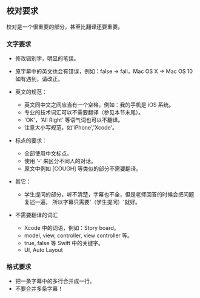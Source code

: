 ## 校对要求

校对是一个很重要的部分，甚至比翻译还要重要。

### 文字要求
- 修改错别字，明显的笔误。
- 原字幕中的英文也会有错误，例如：false -> fall，Mac OS X -> Mac OS 10如有遇到，请改正。
- 英文的规范：
    - 英文同中文之间应当有一个空格，例如：我的手机是 iOS 系统。
    - 专业的技术词汇可以不需要翻译（参见本节末尾）。
    - 'OK'，‘All Right’ 等语气词也可以不翻译。
    - 注意大小写规范，如'iPhone','Xcode'。
- 标点的要求：
    - 全部使用中文标点。
    - 使用 ‘-’ 来区分不同人的对话。 
    - 原文中例如 [COUGH] 等类似的部分不需要翻译。
- 其它：
    - 学生提问的部分，听不清楚，字幕也不全，但是老师回答的时候会把问题复述一遍，
      所以字幕只需要'（学生提问）'就好。

- 不需要翻译的词汇
    - Xcode 中的词语，例如：Story board。
    - model, view, controller, view controller 等。
    - true, false 等 Swift 中的关键字。
    - UI, Auto Layout 

### 格式要求
- 把一条字幕中的多行合并成一行。
- 不要合并多条字幕！


